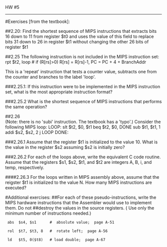
HW #5
*****

#Exercises [from the textbook]:
 
##2.20:
Find the shortest sequence of MIPS instructions that extracts bits 16 down to 11 from register $t0 
and uses the value of this field to replace bits 31 down to 26 in register $t1 without changing 
the other 26 bits of register $t1
 
##2.25 
The following instruction is not included in the MIPS instruction set:
    rpt $t2, loop # if (R[rs]>0) R[rs] = R[rs]-1, PC = PC + 4 + BranchAddr

This is a 'repeat' instruction that tests a counter value, subtracts one from the counter and branches to the label 'loop'.

###2.25.1:
If this instruction were to be implemented in the MIPS instruction set, what is the most appropriate instruction format?

###2.25.2
What is the shortest sequence of MIPS instructions that performs the same operation?
 
##2.26  
(Note: there is no 'subi' instruction. The textbook has a 'typo'.)
Consider the following MIPS loop:
    LOOP: slt $t2, $0, $t1
        beq $t2, $0, DONE
        sub $t1, $t1, 1
        addi $s2, $s2, 2
        j    LOOP
    DONE:

###2.26.1
Assume that the register $t1 is initialized to the value 10. What is the value in the register $s2 assuming $s2 is initially zero?

###2.26.2
For each of the loops above, write the equivalent C code routine. Assume that the registers $s1, $s2, $t1, and $t2 are integers A, B, i, and temp, respectively.

####2.26.3
For the loops written in MIPS assembly above, assume that the reigster $t1 is initialized to the value N. How many MIPS instructions are executed?

#Additional exercises:
##For each of these pseudo-instructions, write the MIPS hardware instructions that the Assembler would use to implement them.  Do not ##destroy the values in the source registers.  ( Use only the minimum number of instructions needed.)
 
     abs  $s4, $s1      #  absolute value;  page A-51
 
     rol  $t7, $t3, 8   #  rotate left;  page A-56
 
     ld   $t5, 0($t8)   # load double;  page A-67
